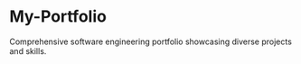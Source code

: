 # My-Portfolio
Comprehensive software engineering portfolio showcasing diverse projects and skills.
